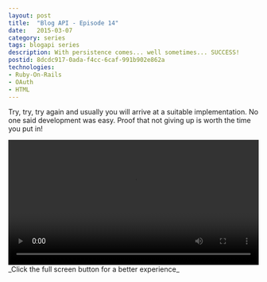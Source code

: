 ```yaml
---
layout: post
title:  "Blog API - Episode 14"
date:   2015-03-07
category: series
tags: blogapi series
description: With persistence comes... well sometimes... SUCCESS!
postid: 8dcdc917-0ada-f4cc-6caf-991b902e862a
technologies:
- Ruby-On-Rails
- OAuth
- HTML
---
```


Try, try, try again and usually you will arrive at a suitable implementation. No one said development was easy. Proof that not giving up is worth the time you put in!

<video style="width:100%;" controls>
	<source src="http://videos.quarrantine.com:8000?name=blogapi14.mp4" type="video/mp4">
</video>
_Click the full screen button for a better experience_

